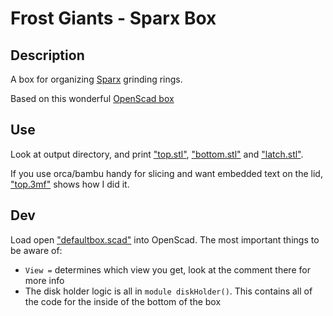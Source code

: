 # Frost Giants - Sparx Box
## Description
A box for organizing [Sparx](https://sparxhockey.com) grinding rings.

Based on this wonderful [OpenScad box](https://www.printables.com/model/648172-universal-parametric-rugged-box)

## Use
Look at output directory, and print ["top.stl"](output/top.stl), ["bottom.stl"](output/bottom.stl) and ["latch.stl"](output/latch.stl). 

If you use orca/bambu handy for slicing and want embedded text on the lid, ["top.3mf"](output/top.3mf) shows how I did it.

## Dev
Load open ["defaultbox.scad"](defaultbox.scad) into OpenScad. The most important things to be aware of:
- `View =` determines which view you get, look at the comment there for more info
- The disk holder logic is all in `module diskHolder()`. This contains all of the code for the inside of the bottom of the box